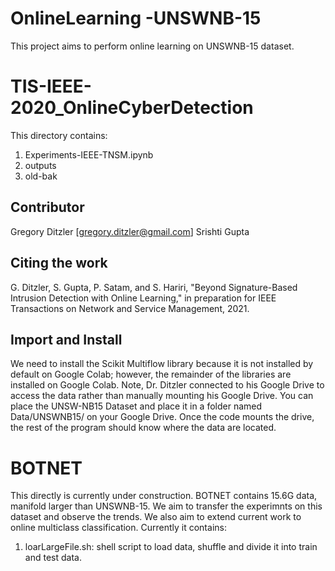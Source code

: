 # OnlineLearning -UNSWNB-15

This project aims to perform online learning on UNSWNB-15 dataset.

# TIS-IEEE-2020_OnlineCyberDetection

This directory contains:

1. Experiments-IEEE-TNSM.ipynb
2. outputs
3. old-bak

## Contributor

Gregory Ditzler [gregory.ditzler@gmail.com]
Srishti Gupta 

## Citing the work

G. Ditzler, S. Gupta, P. Satam, and S. Hariri, "Beyond Signature-Based Intrusion Detection with Online Learning," in preparation for IEEE Transactions on Network and Service Management, 2021.

## Import and Install

We need to install the Scikit Multiflow library because it is not installed by default on Google Colab; however, the remainder of the libraries are installed on Google Colab. Note, Dr. Ditzler connected to his Google Drive to access the data rather than manually mounting his Google Drive. You can place the UNSW-NB15 Dataset and place it in a folder named Data/UNSWNB15/ on your Google Drive. Once the code mounts the drive, the rest of the program should know where the data are located.

# BOTNET
This directly is currently under construction. BOTNET contains 15.6G data, manifold larger than UNSWNB-15. We aim to transfer the experimnts on this dataset and observe the trends. We also aim to extend current work to online multiclass classification.
Currently it contains:

1. loarLargeFile.sh: shell script to load data, shuffle and divide it into train and test data.


